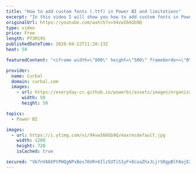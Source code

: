```yaml
---
title: "How to add custom fonts (.ttf) in Power BI and limitations"
excerpt: "In this video I will show you how to add custom fonts in Power BI and the limitations of this method in case you decide to implement it.  More info about JSON files here: https://www.youtube.com/playlist?list=PLDz00l_jz6zwI1ByzMO33TpL9nHPOdT34  Here you can download all the pbix files: https://curbal.com/donwload-center"
originalUrl: https://youtube.com/watch?v=94vwI66Gb9Q
type: video
price: Free
length: PT3M19S
publishedDateTime: 2020-04-22T11:28:13Z
heat: 50

featuredContent: "<iframe width=\"800\" height=\"500\" frameborder=\"0\" src=\"https://www.youtube.com/embed/94vwI66Gb9Q\" allow=\"accelerometer; autoplay; encrypted-media; gyroscope; picture-in-picture\" allowfullscreen></iframe>"

provider:
  name: Curbal
  domain: curbal.com
  images:
    - url: https://everyday-cc.github.io/powerbi/assets/images/organizations/curbal.com-50x50.jpg
      width: 50
      height: 50

topics:
  - Power BI

images:
  - url: https://i.ytimg.com/vi/94vwI66Gb9Q/maxresdefault.jpg
    width: 1280
    height: 720
    isCached: true

secured: "Vb7nVA8XPtPHQgNPxBes76VR+6IlzSUTiS1yF+8coaZhxJLjrSRgpBlFAojEZ9YhDETqa9WO8vGS/0aGKyeB9PfuAYBa6NJ8YSjGB5M6FefFQTz/V5IhDvLcd06i3fQMOTyb3WJQjem7Bpc3DqP2ykImyiuWxsj9Ea+uO7UJ9L8MDfJDW5YcndG4sC7N22StCtZjzbDhkUO2v/jDH5GLNi++JaDZodVD7P1OdDvFF+X5NGSKWgzDzqEihhKTq3xQqcpfInil6SUBB4nYkDaHREwx9cv/+E4HKotXzMshpMjue8vNVsVsWZANC9Nrioq9DTuXFH0tqrlWsDPO70a67NEvwYXz13bE6830ZOPp2YRKPBVPggobmup0Qq8viwAKvbiPsI/zbcQ7/ha7dUSvWT/O4rrR+sN5tbcGig8/LgY=;++Z+nsUoF5RZ9VzHu59YDg=="
---
```


